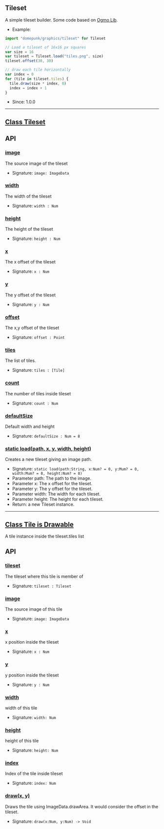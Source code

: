 <!-- file: domepunk/graphics/tileset.wren -->
<!-- documentation automatically generated using domepunk/tools/doc -->
## Tileset
A simple tileset builder.
Some code based on [Ogmo Lib](https://github.com/Ogmo-Editor-3/ogmo-3-lib/blob/master/sample/Main.hx).

- Example:
```js
import "domepunk/graphics/tileset" for Tileset

// Load a tileset of 16x16 px squares
var size = 16
var tileset = Tileset.load("tiles.png", size)
tileset.offset(30, 30)

// draw each tile horizontally
var index = 0
for (tile in tileset.tiles) {
  tile.draw(size * index, 0)
  index = index + 1
}
```
- Since: 1.0.0

---
## [Class Tileset](https://github.com/ninjascl/domepunk/blob/main/domepunk/graphics/tileset.wren#L32)



## API

### [image](https://github.com/ninjascl/domepunk/blob/main/domepunk/graphics/tileset.wren#L50)


The source image of the tileset
- Signature: `image: ImageData`

### [width](https://github.com/ninjascl/domepunk/blob/main/domepunk/graphics/tileset.wren#L56)


The width of the tileset
- Signature: `width : Num`

### [height](https://github.com/ninjascl/domepunk/blob/main/domepunk/graphics/tileset.wren#L67)


The height of the tileset
- Signature: `height : Num`

### [x](https://github.com/ninjascl/domepunk/blob/main/domepunk/graphics/tileset.wren#L78)


The x offset of the tileset
- Signature: `x : Num`

### [y](https://github.com/ninjascl/domepunk/blob/main/domepunk/graphics/tileset.wren#L87)


The y offset of the tileset
- Signature: `y : Num`

### [offset](https://github.com/ninjascl/domepunk/blob/main/domepunk/graphics/tileset.wren#L96)


The x,y offset of the tileset
- Signature: `offset : Point`

### [tiles](https://github.com/ninjascl/domepunk/blob/main/domepunk/graphics/tileset.wren#L106)


The list of tiles.
- Signature: `tiles : [Tile]`

### [count](https://github.com/ninjascl/domepunk/blob/main/domepunk/graphics/tileset.wren#L117)


The number of tiles inside tileset
- Signature: `count : Num`

### [defaultSize](https://github.com/ninjascl/domepunk/blob/main/domepunk/graphics/tileset.wren#L123)


Default width and height
- Signature: `defaultSize : Num = 8`

### [static load(path, x, y, width, height)](https://github.com/ninjascl/domepunk/blob/main/domepunk/graphics/tileset.wren#L153)


Creates a new tileset giving an image path.
- Signature: `static load(path:String, x:Num? = 0, y:Mum? = 0, width:Mum? = 8, height:Num? = 8)`
- Parameter path: The path to the image.
- Parameter x: The x offset for the tileset.
- Parameter y: The y offset for the tileset.
- Parameter width: The width for each tileset.
- Parameter height: The height for each tileset.
- Return: a new Tileset instance.

---
## [Class Tile is Drawable](https://github.com/ninjascl/domepunk/blob/main/domepunk/graphics/tileset.wren#L174)


A tile instance inside the tileset.tiles list

## API

### [tileset](https://github.com/ninjascl/domepunk/blob/main/domepunk/graphics/tileset.wren#L189)


The tileset where this tile is member of
- Signature: `tileset : Tileset`

### [image](https://github.com/ninjascl/domepunk/blob/main/domepunk/graphics/tileset.wren#L195)


The source image of this tile
- Signature: `image: ImageData`

### [x](https://github.com/ninjascl/domepunk/blob/main/domepunk/graphics/tileset.wren#L201)


x position inside the tileset
- Signature: `x : Num`

### [y](https://github.com/ninjascl/domepunk/blob/main/domepunk/graphics/tileset.wren#L207)


y position inside the tileset
- Signature: `y : Num `

### [width](https://github.com/ninjascl/domepunk/blob/main/domepunk/graphics/tileset.wren#L213)


width of this tile
- Signature: `width: Num`

### [height](https://github.com/ninjascl/domepunk/blob/main/domepunk/graphics/tileset.wren#L219)


height of this tile
- Signature: `height: Num`

### [index](https://github.com/ninjascl/domepunk/blob/main/domepunk/graphics/tileset.wren#L225)


Index of the tile inside tileset
- Signature: `index: Num`

### [draw(x, y)](https://github.com/ninjascl/domepunk/blob/main/domepunk/graphics/tileset.wren#L241)


Draws the tile using ImageData.drawArea.
It would consider the offset in the tileset.
- Signature: `draw(x:Num, y:Num) -> Void`
